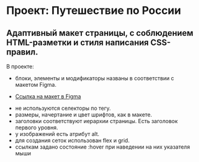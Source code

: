 # Проект: Путешествие по России


## Адаптивный макет страницы, с соблюдением HTML-разметки и стиля написания CSS-правил.

В проекте:
- блоки, элементы и модификаторы названы в соответствии с макетом Figma.
* [Ссылка на макет в Figma](https://www.figma.com/file/5S2WSbEFL6awjVWJ0NWL8Q/Sprint-3_-Russia-_-desktop-mobile?node-id=28503%3A0)
- не используются селекторы по тегу.
- размеры, начертание и цвет шрифтов, как в макете.
- заголовки соответствуют иерархии страницы. Есть заголовок первого уровня.
- у изображений есть атрибут alt.
- для создания сеток использован flex и grid.
- ссылкам задано состояние :hover при наведении на них указателя мыши
